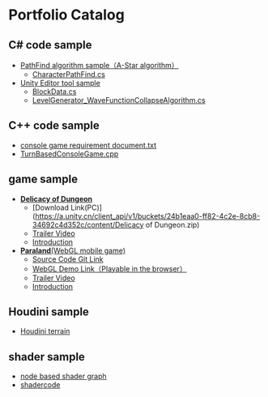 # Portfolio Catalog

## C# code sample
- [PathFind algorithm sample（A-Star algorithm）](C%23%20code%20sample/PathFind%20algorithm%20sample)
  - [CharacterPathFind.cs](C%23%20code%20sample/PathFind%20algorithm%20sample/CharacterPathFind.cs)
- [Unity Editor tool sample](C%23%20code%20sample/Unity%20Editor%20tool%20sample)
  - [BlockData.cs](C%23%20code%20sample/Unity%20Editor%20tool%20sample/BlockData.cs)
  - [LevelGenerator_WaveFunctionCollapseAlgorithm.cs](C%23%20code%20sample/Unity%20Editor%20tool%20sample/LevelGenerator_WaveFunctionCollapseAlgorithm.cs)

## C++ code sample
- [console game requirement document.txt](C++%20code%20sample/console%20game%20requirement%20document.txt)
- [TurnBasedConsoleGame.cpp](C++%20code%20sample/TurnBasedConsoleGame.cpp)

## game sample
- [**Delicacy of Dungeon**](game%20sample/Delicacy%20of%20Dungeon)
  - [Download Link(PC)](https://a.unity.cn/client_api/v1/buckets/24b1eaa0-ff82-4c2e-8cb8-34692c4d352c/content/Delicacy of Dungeon.zip)
  - [Trailer Video](https://a.unity.cn/client_api/v1/buckets/24b1eaa0-ff82-4c2e-8cb8-34692c4d352c/content/DODvideo.mp4)
  - [Introduction](game%20sample/Delicacy%20of%20Dungeon/readme.md)
- [**Paraland**(WebGL mobile game)](game%20sample/Paraland(WebGL%20mobile%20game))
  - [Source Code Git Link](https://github.com/huboyuan2/Paraland-source-code.git)
  - [WebGL Demo Link（Playable in the browser）](https://huboyuan2.github.io/paralanddemo/)
  - [Trailer Video](https://a.unity.cn/client_api/v1/buckets/24b1eaa0-ff82-4c2e-8cb8-34692c4d352c/content/paraland.mp4)
  - [Introduction](game%20sample/Paraland(WebGL%20mobile%20game)/Readme.md)

## Houdini sample
- [Houdini terrain](houdini%20sample)

## shader sample
- [node based shader graph](shadersample/node%20based%20shader%20graph)
- [shadercode](shadersample/shadercode)